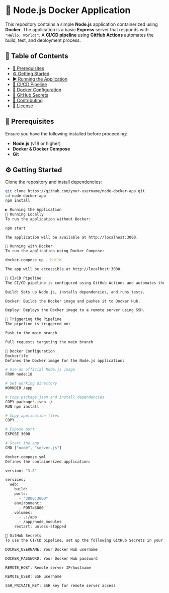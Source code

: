 # 🚀 Node.js Docker Application  

This repository contains a simple **Node.js** application containerized using **Docker**. The application is a basic **Express** server that responds with `"Hello, World!"`. A **CI/CD pipeline** using **GitHub Actions** automates the build, test, and deployment process.  

## 📑 Table of Contents  
- [📌 Prerequisites](#-prerequisites)  
- [⚙️ Getting Started](#%EF%B8%8F-getting-started)  
- [▶️ Running the Application](#️-running-the-application)  
- [🚀 CI/CD Pipeline](#-cicd-pipeline)  
- [🐳 Docker Configuration](#-docker-configuration)  
- [🔐 GitHub Secrets](#-github-secrets)  
- [🤝 Contributing](#-contributing)  
- [📜 License](#-license)  

## 📌 Prerequisites  

Ensure you have the following installed before proceeding:  
- **Node.js** (v18 or higher)  
- **Docker & Docker Compose**  
- **Git**  

## ⚙️ Getting Started  

Clone the repository and install dependencies:  

```bash
git clone https://github.com/your-username/node-docker-app.git
cd node-docker-app
npm install

▶️ Running the Application
🔹 Running Locally
To run the application without Docker:

npm start

The application will be available at http://localhost:3000.

🔹 Running with Docker
To run the application using Docker Compose:

docker-compose up --build

The app will be accessible at http://localhost:3000.

🚀 CI/CD Pipeline
The CI/CD pipeline is configured using GitHub Actions and automates the following:

Build: Sets up Node.js, installs dependencies, and runs tests.

Docker: Builds the Docker image and pushes it to Docker Hub.

Deploy: Deploys the Docker image to a remote server using SSH.

🔹 Triggering the Pipeline
The pipeline is triggered on:

Push to the main branch

Pull requests targeting the main branch

🐳 Docker Configuration
Dockerfile
Defines the Docker image for the Node.js application:

# Use an official Node.js image
FROM node:18

# Set working directory
WORKDIR /app

# Copy package.json and install dependencies
COPY package*.json ./
RUN npm install

# Copy application files
COPY . .

# Expose port
EXPOSE 3000

# Start the app
CMD ["node", "server.js"]

docker-compose.yml
Defines the containerized application:

version: "3.8"

services:
  web:
    build: .
    ports:
      - "3000:3000"
    environment:
      - PORT=3000
    volumes:
      - .:/app
      - /app/node_modules
    restart: unless-stopped

🔐 GitHub Secrets
To use the CI/CD pipeline, set up the following GitHub Secrets in your repository:

DOCKER_USERNAME: Your Docker Hub username

DOCKER_PASSWORD: Your Docker Hub password

REMOTE_HOST: Remote server IP/hostname

REMOTE_USER: SSH username

SSH_PRIVATE_KEY: SSH key for remote server access
